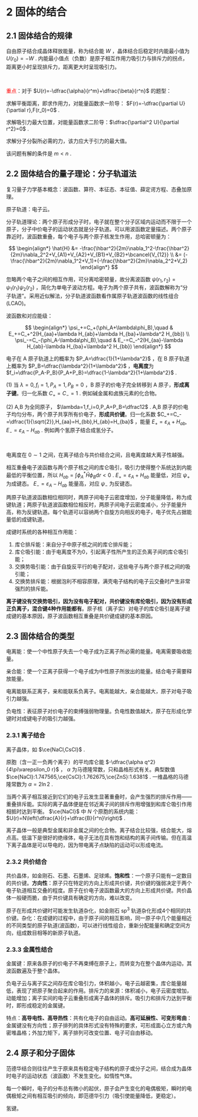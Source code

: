 # 2 固体的结合

## 2.1 固体结合的规律

自由原子结合成晶体释放能量，称为结合能 $W$ ，晶体结合后稳定时内能最小值为 $U(r_0)=-W$ . 内能最小值点（负数）是原子相互作用力吸引力与排斥力的拐点，距离更小时呈现排斥力，距离更大时呈现吸引力。

<br>

<span style="color:red">重点</span>：对于 $U(r)=-\dfrac{\alpha}{r^m}+\dfrac{\beta}{r^n}$ 的题型：

求解平衡距离，即求作用力，对能量函数求一阶导： $F(r)=-\dfrac{\partial U}{\partial r},F(r_0)=0$ .

求解吸引力最大位置，对能量函数求二阶导：$\dfrac{\partial^2 U}{\partial r^2}=0$ .

求解分子分裂所必需的力，该力应大于引力的最大值。

该问题有解的条件是 $m<n$ .

## 2.2 固体结合的量子理论：分子轨道法

复习量子力学基本概念：波函数、算符、本征态、本征值、薛定谔方程、态叠加原理。

原子轨道：电子云。

分子轨道理论：两个原子形成分子时，电子就在整个分子区域内运动而不限于一个原子，分子中价电子的运动状态就是分子轨道。可以用波函数定量描述。两个原子靠近时，波函数重叠，每个电子与两个原子核发生作用，总哈密顿量为：

$$
\begin{align*}
\hat{H} &= -\frac{\hbar^2}{2m}\nabla_1^2-\frac{\hbar^2}{2m}\nabla_2^2+V_{A1}+V_{A2}+V_{B1}+V_{B2}+\bcancel{V_{12}} \\
&= (-\frac{\hbar^2}{2m}\nabla_1^2+V_1)+(-\frac{\hbar^2}{2m}\nabla_2^2+V_2)
\end{align*}
$$

忽略两个电子之间的相互作用，可分离哈密顿量，故分离波函数 $\psi(r_1,r_2)=\psi_1(r_1)\psi_2(r_2)$ ，简化为单电子波动方程。电子为两个原子共有，波函数解称为“分子轨道”。采用近似解法，分子轨道波函数看作属原子轨道波函数的线性组合(LCAO)。

波函数和对应能级：

$$
\begin{align*}
\psi_+=C_+(\phi_A+\lambda\phi_B),\quad & E_+=C_+^2(H_{aa}+\lambda H_{ab}+\lambda H_{ba}+\lambda^2 H_{bb}) \\
\psi_-=C_-(\phi_A-\lambda\phi_B),\quad & E_-=C_-^2(H_{aa}-\lambda H_{ab}-\lambda H_{ba}+\lambda^2 H_{bb})
\end{align*}
$$

电子在 A 原子轨道上的概率为 $P_A=\dfrac{1}{1+\lambda^2}$ ，在 B 原子轨道上概率为 $P_B=\dfrac{\lambda^2}{1+\lambda^2}$ ，**电离度**为 $f_i=\dfrac{P_A-P_B}{P_A+P_B}=\dfrac{1-\lambda^2}{1+\lambda^2}$ .

(1) 当 $\lambda=0,f_i=1,P_A=1,P_B=0$ ，B 原子的价电子完全转移到 A 原子，**形成离子键**。归一化系数 $C_+=C_-=1$ . 例如碱金属和卤族元素的化合物。

(2) A,B 为全同原子， $\lambda=1,f_i=0,P_A=P_B=\dfrac12$ . A,B 原子的价电子均匀分布，两个原子共享所有价电子，**形成共价键**。归一化系数 $C_+=C_-=\dfrac{1}{\sqrt{2}},H_{aa}=H_{bb},H_{ab}=H_{ba}$ ，能量 $E_+=\varepsilon_A+H_{ab},E_-=\varepsilon_A-H_{ab}$ . 例如两个氢原子结合成氢分子。

<br>

电离度在 $0\sim1$ 之间，在离子结合与共价结合之间，且电离度越大离子性越强。

相互重叠电子波函数与两个原子核之间的库仑吸引，吸引力使得整个系统达到内能最低的平衡位置，所以 $H_{ab}=\displaystyle\int \phi_A^*\hat{H}\phi_B\mathrm{d}r<0$ .  $E_+=\varepsilon_A+H_{ab}$ 能量低，对应 $\psi_+$ 为成键态。 $E_-=\varepsilon_A-H_{ab}$ 能量高，对应 $\psi_-$ 为反键态。

两原子轨道波函数相位相同时，两原子间电子云密度增加，分子能量降低，称为成键轨道；两原子轨道波函数相位相反时，两原子间电子云密度减小，分子能量升高，称为反键轨道。每个轨道可以容纳两个自旋方向相反的电子，电子优先占据能量低的成键轨道。

成键时系统的各种相互作用能：

1. 库仑排斥能：来自分子中原子核之间的库仑排斥能；
2. 库仑吸引能：由于电离度不为0，引起离子性所产生的正负离子间的库仑吸引能；
3. 交换势吸引能：由于自旋反平行的电子配对，这些电子与两个原子核之间的吸引能；
4. 交换势排斥能：根据泡利不相容原理，满壳电子结构的电子云交叠时产生非常强烈的排斥能。

**离子键没有交换势吸引，因为没有电子配对，共价键没有库伦吸引，因为没有形成正负离子，混合键4种作用能都有**。原子核（离子实）对电子的库仑吸引是离子键成键的基本原因，原子波函数相互重叠是共价键成键的基本原因。

## 2.3 固体结合的类型

电离能：使一个中性原子失去一个电子成为正离子所必需的能量。电离需要吸收能量。

亲合能：使一个正离子获得一个电子成为中性原子所放出的能量。结合电子需要释放能量。

电离能联系正离子，亲和能联系负离子。电离能越大，亲合能越大，原子对电子吸引力越强。

负电性：表征原子对价电子的束缚强弱物理量。负电性数值越大，原子在形成化学键时对成键电子的吸引力越强。

### 2.3.1 离子结合

离子晶体，如 $\ce{NaCl,CsCl}$ .

原胞（含一正一负两个离子）的平均库仑能 $-\dfrac{\alpha q^2}{4\pi\varepsilon_0 r}$ ， $\alpha$ 为马德隆常数，只和晶格形式有关。典型数值 $\ce{NaCl}:1.747565,\ce{CsCl}:1.762675,\ce{ZnS}:1.6381$ . 一维晶格的马德隆常数为 $\alpha=2\ln2$ .

当两个离子相互接近到它们的电子云发生显著重叠时，会产生强烈的排斥作用——重叠排斥能。实际的离子晶体便是在邻近离子间的排斥作用增强到和库仑吸引作用相抵时达到平衡。 $\ce{NaCl}$ 中 $N$ 个原胞的系统内能： $U(r)=N\left(\dfrac{A}{r}+\dfrac{B}{r^n}\right)$ .

离子晶体一般是典型金属和非金属之间的化合物。离子结合比较强，结合能大，熔点高。低温下是很好的绝缘体，电子无法在具有饱和结构的离子间传输。但在高温下离子晶体是可以导电的，因为带电离子点缺陷的运动可以形成电流。

### 2.3.2 共价结合

共价晶体，如金刚石、石墨、石墨烯、足球烯。**饱和性**：一个原子只能有一定数目的共价键。**方向性**：原子只在特定的方向上形成共价键，共价键的强弱决定于两个电子轨道相互交叠的程度。原子在价电子波函数最大的方向上形成共价键。共价晶体一般硬而脆，由于共价键具有确定的方向，难以改变。

原子在形成共价键时可能发生轨道杂化，如金刚石 $\text{sp}^3$ 轨道杂化形成4个相同的共价键。杂化：在成键的过程中，由于原子间的相互影响，同一原子中几个能量相近的不同类型的原子轨道(波函数)，可以进行线性组合，重新分配能量和确定空间方向，组成数目相等的新原子轨道。

### 2.3.3 金属性结合

金属键：原来各原子的价电子不再束缚在原子上，而转变为在整个晶体内运动，其波函数遍及于整个晶体。

负电子云与离子实之间存在库仑吸引力，体积越小，电子云越密集，库仑能量越低，表现了把原子聚合起来的作用。排斥力的来源：体积减小，电子云密度增加，动能增加；离子实间的电子云重叠形成离子晶体的排斥。吸引力和排斥力达到平衡时，即形成稳定的金属键。

特点：**高导电性、高导热性**：共有化电子的自由运动。**高可延展性、可变形弯曲**：金属键没有方向性；原子排列的具体形式没有特殊的要求，可形成面心立方或六角密堆晶格；外加力矩下，离子排列可改变位置、电子可自由移动。

## 2.4 原子和分子固体

范德华结合则往往产生于原来具有稳定电子结构的原子或分子之间，结合成为晶体时电子的运动状态（波函数）不发生变化。如惰性气体。

每一个瞬时，电子的分布总有微小的起伏，原子会产生变化的电偶极矩，瞬时的电偶极矩之间有相互吸引的倾向，即范德华引力（吸引使能量降低，更稳定）。

氢键。

